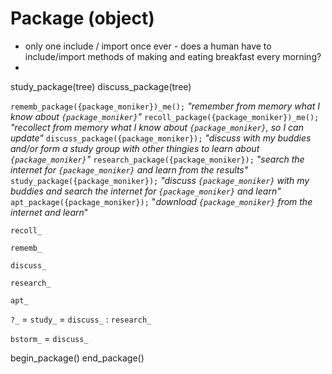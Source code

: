 # Package (object)

* only one include / import once ever - does a human have to include/import methods of making and eating breakfast every morning?
* 

study_package(tree)
discuss_package(tree)

`rememb_package({package_moniker})_me();` *"remember from memory what I know about `{package_moniker}`"*
`recoll_package({package_moniker})_me();` *"recollect from memory what I know about `{package_moniker}`, so I can update"*
`discuss_package({package_moniker});` *"discuss with my buddies and/or form a study group with other thingies to learn about `{package_moniker}`"*
`research_package({package_moniker});` *"search the internet for `{package_moniker}` and learn from the results"*
`study_package({package_moniker});` *"discuss `{package_moniker}` with my buddies and search the internet for `{package_moniker}` and learn"*
`apt_package({package_moniker});` "*download `{package_moniker}` from the internet and learn*"


`recoll_`

`rememb_`

`discuss_`

`research_`

`apt_`

`?_` = 
`study_` = `discuss_` : `research_`

`bstorm_` = `discuss_`


begin_package()
end_package()